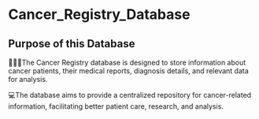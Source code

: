 # Cancer_Registry_Database
<h2>Purpose of this Database</h2>
👩🏽‍⚕️The Cancer Registry database is designed to store information about cancer patients, their medical reports, diagnosis details, and relevant data for analysis. 

💻The database aims to provide a centralized repository for cancer-related information, facilitating better patient care, research, and analysis.


